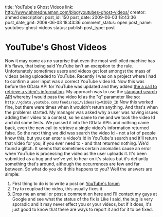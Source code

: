 title: YouTube's Ghost Videos
link: http://www.ahmednuaman.com/blog/youtubes-ghost-videos/
creator: ahmed
description: 
post_id: 150
post_date: 2009-06-03 18:43:36
post_date_gmt: 2009-06-03 18:43:36
comment_status: open
post_name: youtubes-ghost-videos
status: publish
post_type: post

# YouTube's Ghost Videos

Now it may come as no surprise that even the most well oiled machine has it's flaws, that being said YouTube isn't an exception to the rule. Unfortunately sometimes users and videos get lost amongst the mass of videos being uploaded to YouTube. Recently I was on a project where I had to confirm a user input was a correct YouTube video Id. Now this was before the GData API for YouTube was updated and they added [the a call to retrieve a video's information](http://code.google.com/apis/youtube/2.0/developers_guide_protocol_video_entries.html). My approach was to use the [standard search API](http://code.google.com/apis/youtube/2.0/developers_guide_protocol_api_query_parameters.html) whereby I would pass the video Id as the "q" parameter like so: ` http://gdata.youtube.com/feeds/api/videos?q=VIDEO_ID ` Now this worked fine, but there were times when it wouldn't return anything. And that's when the problems started. My manager was asked why a user was having issues adding their video to a contest, so he came to me and we took the video Id and did some tests. We passed it into the GData APIs and nothing came back, even the new call to retrieve a single video's information returned false. So the next thing we did was search the video Id - not a lot of people know this, but you can enter a video's Id in YouTube's search and it'll return that video for you, if you ever need to - and that returned nothing. We'd found a glitch. It seems that sometimes certain anomalies cause an error when YouTube is processing the video as the user uploads it. It's been submitted as a bug and we've yet to hear on it's status but it's defiantly something that's around, although the occurrences are few and far between. So what do you do if this happens to you? Well the answers are simple: 

  1. First thing to do is to write a post on [YouTube's forum](http://www.google.com/support/forum/p/youtube?hl=en)
  2. Try to reupload the video, this usually fixes it
  3. Drop me an email or post a comment on here and I'll contact my guys at Google and see what the status of the fix is
Like I said, the bug is very sporadic and it may never effect you or your videos, but if it does, it's just good to know that there are ways to report it and for it to be fixed.